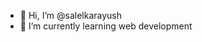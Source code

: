 - 👋 Hi, I’m @salelkarayush
- 🌱 I’m currently learning web development

<!---
salelkarayush/salelkarayush is a ✨ special ✨ repository because its `README.md` (this file) appears on your GitHub profile.
You can click the Preview link to take a look at your changes.
--->
